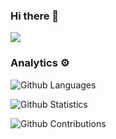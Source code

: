 ### Hi there 👋

<!--
**msilvadev/msilvadev** is a ✨ _special_ ✨ repository because its `README.md` (this file) appears on your GitHub profile.

As a experienced Software Engineer I combine analytical skills, ability to work in team environments, and attention to details. I developed a critical thinking and problem-solving skills.

My credentials include a Postgraduate in Distributed Software Architecture from the Pontifícia Universidade Católica de Minas Gerais (PUC MG), an institution of higher education as one of the top and most prestigious engineering schools in Brazil.

Background in: Java, Python, Cloud Computing, Data Engineer, Data Science.

Here are some ideas to get you started:

- 🔭 I’m currently working on ...
- 🌱 I’m currently learning ...
- 👯 I’m looking to collaborate on ...
- 🤔 I’m looking for help with ...
- 💬 Ask me about ...
- 📫 How to reach me: ...
- 😄 Pronouns: ...
- ⚡ Fun fact: ...
-->

![](http://estruyf-github.azurewebsites.net/api/VisitorHit?user=msilvadev&repo=msilvadev&countColorcountColor)

### Analytics ⚙️

![Github Languages](https://github-readme-stats.vercel.app/api/top-langs/?username=msilvadev&layout=compact&count_private=true)

![Github Statistics](https://github-readme-stats.vercel.app/api/?username=msilvadev&count_private=true&show_icons=true)

![Github Contributions](https://github-readme-streak-stats.herokuapp.com/?user=msilvadev&hide_border=true)
